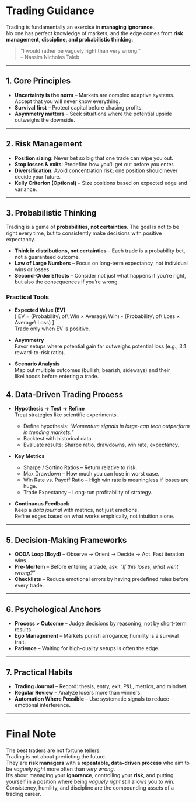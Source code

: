 # Trading Guidance

Trading is fundamentally an exercise in **managing ignorance**.  
No one has perfect knowledge of markets, and the edge comes from **risk management, discipline, and probabilistic thinking**.  

> “I would rather be vaguely right than very wrong.”  
> – Nassim Nicholas Taleb

---

## 1. Core Principles
- **Uncertainty is the norm** – Markets are complex adaptive systems. Accept that you will never know everything.  
- **Survival first** – Protect capital before chasing profits.  
- **Asymmetry matters** – Seek situations where the potential upside outweighs the downside.  

---

## 2. Risk Management
- **Position sizing**: Never bet so big that one trade can wipe you out.  
- **Stop losses & exits**: Predefine how you’ll get out before you enter.  
- **Diversification**: Avoid concentration risk; one position should never decide your future.
- **Kelly Criterion (Optional)** – Size positions based on expected edge and variance.

---

## 3. Probabilistic Thinking
Trading is a game of **probabilities, not certainties**. The goal is not to be right every time, but to consistently make decisions with positive expectancy.  

- **Think in distributions, not certainties** – Each trade is a probability bet, not a guaranteed outcome.  
- **Law of Large Numbers** – Focus on long-term expectancy, not individual wins or losses.  
- **Second-Order Effects** – Consider not just what happens if you’re right, but also the consequences if you’re wrong.  

### Practical Tools
- **Expected Value (EV)**  
  \[
  EV = (Probability\ of\ Win × Average\ Win) - (Probability\ of\ Loss × Average\ Loss)
  \]  
  Trade only when EV is positive.  

- **Asymmetry**  
  Favor setups where potential gain far outweighs potential loss (e.g., 3:1 reward-to-risk ratio).  

- **Scenario Analysis**  
  Map out multiple outcomes (bullish, bearish, sideways) and their likelihoods before entering a trade.  

## 4. Data-Driven Trading Process
- **Hypothesis → Test → Refine**  
  Treat strategies like scientific experiments.  
  - Define hypothesis: *“Momentum signals in large-cap tech outperform in trending markets.”*  
  - Backtest with historical data.  
  - Evaluate results: Sharpe ratio, drawdowns, win rate, expectancy.  

- **Key Metrics**  
  - Sharpe / Sortino Ratios – Return relative to risk.  
  - Max Drawdown – How much you can lose in worst case.  
  - Win Rate vs. Payoff Ratio – High win rate is meaningless if losses are huge.  
  - Trade Expectancy – Long-run profitability of strategy.  

- **Continuous Feedback**  
  Keep a *data journal* with metrics, not just emotions.  
  Refine edges based on what works empirically, not intuition alone.

---

## 5. Decision-Making Frameworks
- **OODA Loop (Boyd)** – Observe → Orient → Decide → Act. Fast iteration wins.  
- **Pre-Mortem** – Before entering a trade, ask: *“If this loses, what went wrong?”*  
- **Checklists** – Reduce emotional errors by having predefined rules before every trade.  

---

## 6. Psychological Anchors
- **Process > Outcome** – Judge decisions by reasoning, not by short-term results.  
- **Ego Management** – Markets punish arrogance; humility is a survival trait.  
- **Patience** – Waiting for high-quality setups is often the edge.  

---

## 7. Practical Habits
- **Trading Journal** – Record: thesis, entry, exit, P&L, metrics, and mindset.  
- **Regular Review** – Analyze losers more than winners.  
- **Automation Where Possible** – Use systematic signals to reduce emotional interference.  


---

# Final Note
The best traders are not fortune tellers.  
Trading is not about predicting the future.  
They are **risk managers** with a **repeatable, data-driven process** who aim to be *vaguely right* more often than *very wrong*.  
It’s about managing your **ignorance**, controlling your **risk**, and putting yourself in a position where being *vaguely right* still allows you to win.  
Consistency, humility, and discipline are the compounding assets of a trading career.  
